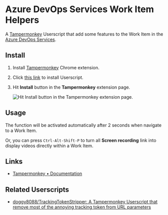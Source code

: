 # Azure DevOps Services Work Item Helpers

A [Tampermonkey](https://www.tampermonkey.net/) Userscript that add some features to the Work Item in the [Azure DevOps Services](https://azure.microsoft.com/en-us/services/devops/?WT.mc_id=DT-MVP-4015686).

## Install

1. Install [Tampermonkey](https://chrome.google.com/webstore/detail/tampermonkey/dhdgffkkebhmkfjojejmpbldmpobfkfo) Chrome extension.

2. Click [this link](https://github.com/doggy8088/AzureDevOpsWorkItemHelpers/raw/main/AzureDevOpsWorkItemHelpers.user.js) to install Userscript.

3. Hit **Install** button in the **Tampermonkey** extension page.

    ![Hit Install button in the Tampermonkey extension page.](https://user-images.githubusercontent.com/88981/124132385-58dfdf80-dab3-11eb-9424-a05a1adc2d44.jpg)

## Usage

The function will be activated automatically after 2 seconds when navigate to a Work Item.

Or, you can press `Ctrl-Alt-Shift-P` to turn all **Screen recording** link into display videos directly within a Work Item.

## Links

- [Tampermonkey • Documentation](https://www.tampermonkey.net/documentation.php)

## Related Userscripts

- [doggy8088/TrackingTokenStripper: A Tampermonkey Userscript that remove most of the annoying tracking token from URL parameters](https://github.com/doggy8088/TrackingTokenStripper)
